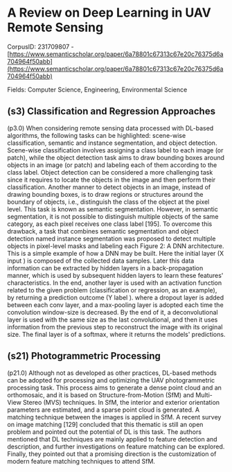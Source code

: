 # A Review on Deep Learning in UAV Remote Sensing

CorpusID: 231709807 - [https://www.semanticscholar.org/paper/6a78801c67313c67e20c76375d6a704964f50abb](https://www.semanticscholar.org/paper/6a78801c67313c67e20c76375d6a704964f50abb)

Fields: Computer Science, Engineering, Environmental Science

## (s3) Classification and Regression Approaches
(p3.0) When considering remote sensing data processed with DL-based algorithms, the following tasks can be highlighted: scene-wise classification, semantic and instance segmentation, and object detection. Scene-wise classification involves assigning a class label to each image (or patch), while the object detection task aims to draw bounding boxes around objects in an image (or patch) and labeling each of them according to the class label. Object detection can be considered a more challenging task since it requires to locate the objects in the image and then perform their classification. Another manner to detect objects in an image, instead of drawing bounding boxes, is to draw regions or structures around the boundary of objects, i.e., distinguish the class of the object at the pixel level. This task is known as semantic segmentation. However, in semantic segmentation, it is not possible to distinguish multiple objects of the same category, as each pixel receives one class label [195]. To overcome this drawback, a task that combines semantic segmentation and object detection named instance segmentation was proposed to detect multiple objects in pixel-level masks and labeling each Figure 2: A DNN architecture. This is a simple example of how a DNN may be built. Here the initial layer (X input ) is composed of the collected data samples. Later this data information can be extracted by hidden layers in a back-propagation manner, which is used by subsequent hidden layers to learn these features' characteristics. In the end, another layer is used with an activation function related to the given problem (classification or regression, as an example), by returning a prediction outcome (Y label ). where a dropout layer is added between each conv layer, and a max-pooling layer is adopted each time the convolution window-size is decreased. By the end of it, a deconvolutional layer is used with the same size as the last convolutional, and then it uses information from the previous step to reconstruct the image with its original size. The final layer is of a softmax, where it returns the models' predictions.
## (s21) Photogrammetric Processing
(p21.0) Although not as developed as other practices, DL-based methods can be adopted for processing and optimizing the UAV photogrammetric processing task. This process aims to generate a dense point cloud and an orthomosaic, and it is based on Structure-from-Motion (SfM) and Multi-View Stereo (MVS) techniques. In SfM, the interior and exterior orientation parameters are estimated, and a sparse point cloud is generated. A matching technique between the images is applied in SfM. A recent survey on image matching [129] concluded that this thematic is still an open problem and pointed out the potential of DL is this task. The authors mentioned that DL techniques are mainly applied to feature detection and description, and further investigations on feature matching can be explored. Finally, they pointed out that a promising direction is the customization of modern feature matching techniques to attend SfM.

